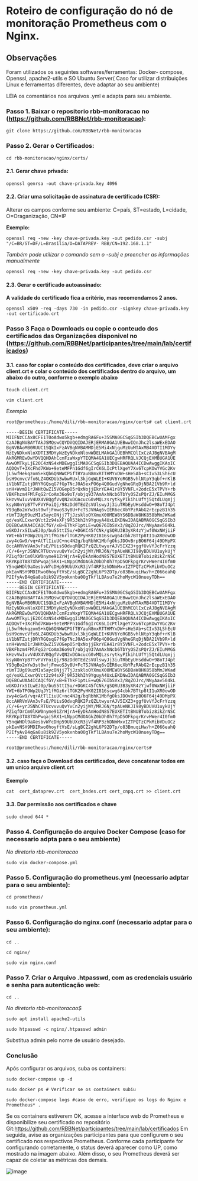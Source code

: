 # Roteiro de configuração do nó de monitoração Prometheus com o Nginx.

## Observações 
Foram utilizados os seguintes softwares/ferramentas: Docker- compose, Openssl, apache2-utils e SO Ubuntu Server( Caso for utilizar distribuições Linux e ferramentas diferentes, deve adaptar ao seu ambiente)

LEIA os comentários nos arquivos .yml e adapta para seu ambiente.

### Passo 1. Baixar o repositorio rbb-monitoracao no (https://github.com/RBBNet/rbb-monitoracao): 
~~~~
git clone https://github.com/RBBNet/rbb-monitoracao
~~~~
### Passo 2. Gerar o Certificados:
~~~~
cd rbb-monitoracao/nginx/certs/
~~~~
#### 2.1. Gerar chave privada:
~~~shell
openssl genrsa -out chave-privada.key 4096
~~~
#### 2.2. **Criar uma solicitação de assinatura de certificado (CSR):**  

Alterar os campos conforme seu ambiente: C=país, ST=estado, L=cidade, O=Oraganização, CN=IP 

**Exemplo:** 
~~~~
openssl req -new -key chave-privada.key -out pedido.csr -subj "/C=BR/ST=DF/L=Brasilia/O=DATAPREV- RBB/CN=192.168.1.1"
~~~~
*Também pode utilizar o comando sem o -subj e preencher as informações manualmente* 
~~~~
openssl req -new -key chave-privada.key -out pedido.csr
~~~~
#### 2.3. **Gerar o certificado autoassinado:** 

**A validade do certificado fica a critério, mas recomendamos 2 anos.** 
~~~~
openssl x509 -req -days 730 -in pedido.csr -signkey chave-privada.key -out certificado.crt
~~~~

### Passo 3 Faça o Downloads ou copie o conteudo dos certificados das Organizações disponivel no (https://github.com/RBBNet/participantes/tree/main/lab/certificados)

#### 3.1. caso  for copiar o conteúdo dos certificados, deve criar o arquivo client.crt e colar o conteúdo dos certificados dentro do arquivo, um abaixo do outro, conforme o exemplo abaixo
~~~~
touch client.crt
~~~~
~~~~
vim client.crt
~~~~
*Exemplo*
~~~~
root@prometheus:/home/dili/rbb-monitoracao/nginx/certs# cat client.crt

-----BEGIN CERTIFICATE-----
MIIFNzCCAx8CFE1T0oAdwo5kgb+edmgRA6Fu+35SMA0GCSqGSIb3DQEBCwUAMFgx
CzAJBgNVBAYTAkJSMQswCQYDVQQIDAJERjERMA8GA1UEBwwIQnJhc2lsaWExEDAO
BgNVBAoMB0RUUC1SQkIxFzAVBgNVBAMMDjE5Mi4xNjguMzUuMTAxMB4XDTI1MDYy
NzEyNDkxNloXDTI3MDYyNzEyNDkxNlowWDELMAkGA1UEBhMCQlIxCzAJBgNVBAgM
AkRGMREwDwYDVQQHDAhCcmFzaWxpYTEQMA4GA1UECgwHRFRQLVJCQjEXMBUGA1UE
AwwOMTkyLjE2OC4zNS4xMDEwggIiMA0GCSqGSIb3DQEBAQUAA4ICDwAwggIKAoIC
AQDQvT+3XcFhd7KWo+9eteMFPn1Gdf6gIrCK6LIcPtlXgeY7Xv6TcpKOwYVGc2Kv
jL5wfHekqzomS+kQb6QNWWCPGfTBYauN8mxRTTHMYxDW+sHe5Ab+sCIv53LShEcU
bsH9cmvcVfx6LZ4OKDUb3wbwRUxl3kjGqWLEI+KUV6YoRGB5vhlNtpY3qbf+rKlB
iV1bNTZutjDRYRGQsqG7fGpTNcJ0A5exPO6p4Q0GudVgNheGRqDjNBA21Vb9R+ld
snH+WvmD1rJWHtQwZ15VOGepO5rQxNojjEkrYEA41r8Y5VNFL+2odcE5xTPVY+rb
VBKFhzm4FMlFqG2rCoAm36o9oT/objq937AmAxhNcb6TbYyOSZsPQrZJ/EIuMMGS
kHzvVwIuvV4UX4VBQgfVvQN2xDOAcucG0vMQLzsrytkyPIkihLUfYj5QtdLUqmjj
ksyN0nYpB7TvFVYFoiQj/98zDd0TEdZsVUlswyJj3iuTRbEyUHsddwO+98oTJ4pt
Y93gBo2mYw3st0wfjFmwoS3y8U+FcTSJVHAq6vIER6ecXbYPzRAbG2rEcpzB1h35
rUmTIUg69uzMIa5aycONjj7TjJzskloOYXmuX00MEW8YS6DBaW8HK858bMmJWKad
qd/esKLCxwrQVct2z94sXFj9R53khIh9YguyA4UxLEKDNwIDAQABMA0GCSqGSIb3
DQEBCwUAA4ICAQCfGY/xB+EThkF1ptLE+wQ676IbSVx3/8qZOJrc/NNyAav504kL
wGKDJrxSILwEJ0p/buS5ttI5u/+DGKC45fCNk/gSQRU3B3yXR4zYjwf0WxNWjiiF
YWI+6bTPOWp2UqJY1fMGz6rlTGK2PyHK02I816scwg64cbk7BTtp8tI1uXR0owOD
zwy4cGw9/vq+AtTlIiuUC+nc4N2g/bqRbhK1MbfgOksJDOvBrpBO6F64j49DMpPX
8ccAHRVmVAn3vFsE/PUisSOdvqRQKIPzQZLtwyurAJV5IXZ3+ggfUvVfJcFrYzzq
/C/+6+yrJSNhCRTUcvvvuQvYvCn2yijWY/MRJ6N/tpAUeNKJI98yBDUVU1uykUjY
PZiqfOrCm0lKW0nyme91ZrHjrA+EyDkAnHodN8S7EUXETItBNUBTobiz8ikZrNSC
RRYKp3TA87XhPwqaj5RX1+LNppCMdOAGkZ0bDh0h7YpD5OFkpgrKrvHWer4I0fm0
Y5nqWHDl9aXesbvWYcDHp59UbUXcR3jVf4RP3zhDNmMxvIZTPQTzCPkMibVDuOCz
pkEavNSH9MDIRwo0hoyftVsE/sLgBCZ2ghL6P92DTp/o83BmuqiHw/h+Z066eahQ
P2IfyAvB4qGa8u8ik92V5yokxnba0OgTkflLBAsu7e2hoMycW10nueyTDh==
-----END CERTIFICATE-----
-----BEGIN CERTIFICATE-----
BIIFNzCCAx8CFE1T0oAdwo5kgb+edmgRA6Fu+35SMA0GCSqGSIb3DQEBCwUAMFgx
CzAJBgNVBAYTAkJSMQswCQYDVQQIDAJERjERMA8GA1UEBwwIQnJhc2lsaWExEDAO
BgNVBAoMB0RUUC1SQkIxFzAVBgNVBAMMDjE5Mi4xNjguMzUuMTAxMB4XDTI1MDYy
NzEyNDkxNloXDTI3MDYyNzEyNDkxNlowWDELMAkGA1UEBhMCQlIxCzAJBgNVBAgM
AkRGMREwDwYDVQQHDAhCcmFzaWxpYTEQMA4GA1UECgwHRFRQLVJCQjEXMBUGA1UE
AwwOMTkyLjE2OC4zNS4xMDEwggIiMA0GCSqGSIb3DQEBAQUAA4ICDwAwggIKAoIC
AQDQvT+3XcFhd7KWo+9eteMFPn1Gdf6gIrCK6LIcPtlXgeY7Xv6TcpKOwYVGc2Kv
jL5wfHekqzomS+kQb6QNWWCPGfTBYauN8mxRTTHMYxDW+sHe5Ab+sCIv53LShEcU
bsH9cmvcVfx6LZ4OKDUb3wbwRUxl3kjGqWLEI+KUV6YoRGB5vhlNtpY3qbf+rKlB
iV1bNTZutjDRYRGQsqG7fGpTNcJ0A5exPO6p4Q0GudVgNheGRqDjNBA21Vb9R+ld
snH+WvmD1rJWHtQwZ15VOGepO5rQxNojjEkrYEA41r8Y5VNFL+2odcE5xTPVY+rb
VBKFhzm4FMlFqG2rCoAm36o9oT/objq937AmAxhNcb6TbYyOSZsPQrZJ/EIuMMGS
kHzvVwIuvV4UX4VBQgfVvQN2xDOAcucG0vMQLzsrytkyPIkihLUfYj5QtdLUqmjj
ksyN0nYpB7TvFVYFoiQj/98zDd0TEdZsVUlswyJj3iuTRbEyUHsddwO+98oTJ4pt
Y93gBo2mYw3st0wfjFmwoS3y8U+FcTSJVHAq6vIER6ecXbYPzRAbG2rEcpzB1h35
rUmTIUg69uzMIa5aycONjj7TjJzskloOYXmuX00MEW8YS6DBaW8HK858bMmJWKad
qd/esKLCxwrQVct2z94sXFj9R53khIh9YguyA4UxLEKDNwIDAQABMA0GCSqGSIb3
DQEBCwUAA4ICAQCfGY/xB+EThkF1ptLE+wQ676IbSVx3/8qZOJrc/NNyAav504kL
wGKDJrxSILwEJ0p/buS5ttI5u/+DGKC45fCNk/gSQRU3B3yXR4zYjwf0WxNWjiiF
YWI+6bTPOWp2UqJY1fMGz6rlTGK2PyHK02I816scwg64cbk7BTtp8tI1uXR0owOD
zwy4cGw9/vq+AtTlIiuUC+nc4N2g/bqRbhK1MbfgOksJDOvBrpBO6F64j49DMpPX
8ccAHRVmVAn3vFsE/PUisSOdvqRQKIPzQZLtwyurAJV5IXZ3+ggfUvVfJcFrYzzq
/C/+6+yrJSNhCRTUcvvvuQvYvCn2yijWY/MRJ6N/tpAUeNKJI98yBDUVU1uykUjY
PZiqfOrCm0lKW0nyme91ZrHjrA+EyDkAnHodN8S7EUXETItBNUBTobiz8ikZrNSC
RRYKp3TA87XhPwqaj5RX1+LNppCMdOAGkZ0bDh0h7YpD5OFkpgrKrvHWer4I0fm0
Y5nqWHDl9aXesbvWYcDHp59UbUXcR3jVf4RP3zhDNmMxvIZTPQTzCPkMibVDuOCz
pkEavNSH9MDIRwo0hoyftVsE/sLgBCZ2ghL6P92DTp/o83BmuqiHw/h+Z066eahQ
P2IfyAvB4qGa8u8ik92V5yokxnba0OgTkflLBAsu7e2hoMycW10nueyTDg==
-----END CERTIFICATE-----

root@prometheus:/home/dili/rbb-monitoracao/nginx/certs#
~~~~
#### 3.2. caso faça o Download dos certificados, deve concatenar todos em um unico arquivo client.crt

**Exemplo**
~~~~
cat  cert_dataprev.crt  cert_bndes.crt cert_cnpq.crt >> client.crt
~~~~
#### 3.3. Dar permissão aos certificados e chave
~~~~
sudo chmod 644 *
~~~~
### Passo 4. Configuração do arquivo Docker Compose (caso for necessario adpta para o seu ambiente) 

*No diretorio rbb-monitoracao*

~~~~
sudo vim docker-compose.yml
~~~~ 

### Passo 5. Configuração do prometheus.yml (necessario adptar para o seu ambiente):
~~~~
cd prometheus/
~~~~
~~~~
sudo vim prometheus.yml
~~~~

### Passo 6. Configuração do nginx.conf (necessario adptar para o seu ambiente):
~~~~
cd ..
~~~~
~~~~
cd nginx/
~~~~
~~~~
sudo vim nginx.conf
~~~~

### Passo 7. Criar o Arquivo .htpasswd, com as credenciais usuário e senha para autenticação web:
~~~~
cd ..
~~~~
*No diretorio rbb-monitoracao$*
~~~~
sudo apt install apache2-utils 
~~~~
~~~~
sudo htpasswd -c nginx/.htpasswd admin
~~~~
Substitua admin pelo nome de usuário desejado.

### Conclusão

Após configurar os arquivos, suba os containers: 
~~~~
sudo docker-compose up -d
~~~~
~~~~
sudo docker ps # Verificar se os containers subiu
~~~~
~~~~
sudo docker-compose logs #caso de erro, verifique os logs do Nginx e Prometheus* .
~~~~

Se os containers estiverem OK, acesse a interface web do Prometheus e disponibilize seu certificado no repositório Git:https://github.com/RBBNet/participantes/tree/main/lab/certificados
Em seguida, avise as organizações participantes para que configurem o seu certificado nos respectivos Prometheus. Conforme cada participante for configurando corretamente, o status deverá aparecer como UP, como mostrado na imagem abaixo. Além disso, o seu Prometheus deverá ser capaz de coletar as métricas dos demais.

![image](https://github.com/user-attachments/assets/2d0bd820-681a-4525-9ed6-5e58485f113b)

